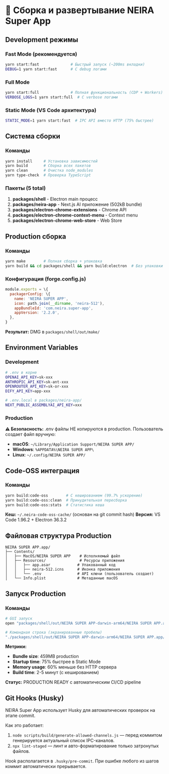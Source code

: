 # 🚀 Сборка и развертывание NEIRA Super App

## Development режимы

### Fast Mode (рекомендуется)

```bash
yarn start:fast              # Быстрый запуск (~200ms вкладки)
DEBUG=1 yarn start:fast      # С debug логами
```

### Full Mode

```bash
yarn start:full              # Полная функциональность (CDP + Workers)
VERBOSE_LOGS=1 yarn start:full  # С verbose логами
```

### Static Mode (VS Code архитектура)

```bash
STATIC_MODE=1 yarn start:fast  # IPC API вместо HTTP (75% быстрее)
```

## Система сборки

### Команды

```bash
yarn install     # Установка зависимостей
yarn build       # Сборка всех пакетов
yarn clean       # Очистка node_modules
yarn type-check  # Проверка TypeScript
```

### Пакеты (5 total)

1. **packages/shell** - Electron main процесс
2. **packages/neira-app** - Next.js AI приложение (502kB bundle)
3. **packages/electron-chrome-extensions** - Chrome API
4. **packages/electron-chrome-context-menu** - Context menu
5. **packages/electron-chrome-web-store** - Web Store

## Production сборка

### Команды

```bash
yarn make        # Полная сборка + упаковка
yarn build && cd packages/shell && yarn build:electron  # Без упаковки
```

### Конфигурация (forge.config.js)

```javascript
module.exports = \{
  packagerConfig: \{
    name: 'NEIRA SUPER APP',
    icon: path.join(__dirname, 'neira-512'),
    appBundleId: 'com.neira.super-app',
    appVersion: '2.2.0',
  },
}
```

**Результат:** DMG в `packages/shell/out/make/`

## Environment Variables

### Development

```bash
# .env в корне
OPENAI_API_KEY=sk-xxx
ANTHROPIC_API_KEY=sk-ant-xxx
OPENROUTER_API_KEY=sk-or-xxx
DIFY_API_KEY=app-xxx

# .env.local в packages/neira-app/
NEXT_PUBLIC_ASSEMBLYAI_API_KEY=xxx
```

### Production

**⚠️ Безопасность:** .env файлы НЕ копируются в production. Пользователь создает файл вручную:

- **macOS**: `~/Library/Application Support/NEIRA SUPER APP/`
- **Windows**: `%APPDATA%\NEIRA SUPER APP\`
- **Linux**: `~/.config/NEIRA SUPER APP/`

## Code-OSS интеграция

### Команды

```bash
yarn build:code-oss        # С кешированием (99.7% ускорение)
yarn build:code-oss:clean  # Принудительная пересборка
yarn build:code-oss:stats  # Статистика кеша
```

**Кеш:** `~/.neira-code-oss-cache/` (основан на git commit hash)
**Версия:** VS Code 1.96.2 + Electron 36.3.2

## Файловая структура Production

```
NEIRA SUPER APP.app/
├── Contents/
│   ├── MacOS/NEIRA SUPER APP    # Исполняемый файл
│   ├── Resources/               # Ресурсы приложения
│   │   ├── app.asar            # Упакованный код
│   │   ├── neira-512.icns      # Иконка приложения
│   │   └── .env                # API ключи (пользователь создает)
│   └── Info.plist              # Метаданные macOS
```

## Запуск Production

### Команды

```bash
# GUI запуск
open "packages/shell/out/NEIRA SUPER APP-darwin-arm64/NEIRA SUPER APP.app"

# Командная строка (экранированные пробелы)
"./packages/shell/out/NEIRA SUPER APP-darwin-arm64/NEIRA SUPER APP.app/Contents/MacOS/NEIRA SUPER APP"
```

**Метрики:**

- **Bundle size**: 459MB production
- **Startup time**: 75% быстрее в Static Mode
- **Memory usage**: 60% меньше без HTTP сервера
- **Build time**: 2-5 минут (с кешированием)

**Статус:** PRODUCTION READY с автоматическим CI/CD pipeline

## Git Hooks (Husky)

NEIRA Super App использует Husky для автоматических проверок на этапе commit.

Как это работает:

1. `node scripts/build/generate-allowed-channels.js` — перед коммитом генерируется актуальный список IPC-каналов.
2. `npx lint-staged` — линт и авто-форматирование только затронутых файлов.

Hook располагается в `.husky/pre-commit`. При ошибке любого из шагов коммит автоматически прерывается.
